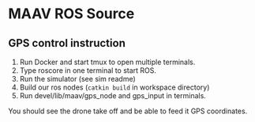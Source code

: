 # MAAV ROS Source

## GPS control instruction

1. Run Docker and start tmux to open multiple terminals.
2. Type roscore in one terminal to start ROS.
3. Run the simulator (see sim readme)
4. Build our ros nodes (`catkin build` in workspace directory)
5. Run devel/lib/maav/gps_node and gps_input in terminals.

You should see the drone take off and be able to feed it GPS coordinates.